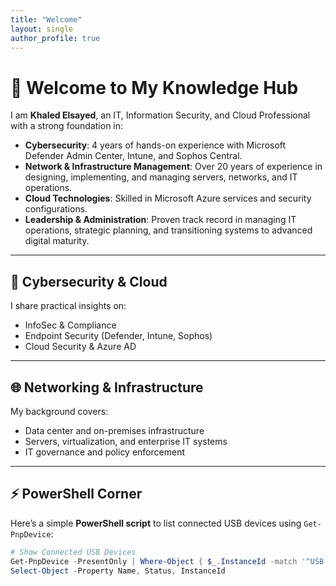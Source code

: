 ```yaml
---
title: "Welcome"
layout: single
author_profile: true
---
```


# 👋 Welcome to My Knowledge Hub

I am **Khaled Elsayed**, an IT, Information Security, and Cloud Professional with a strong foundation in:
- **Cybersecurity**: 4 years of hands-on experience with Microsoft Defender Admin Center, Intune, and Sophos Central.  
- **Network & Infrastructure Management**: Over 20 years of experience in designing, implementing, and managing servers, networks, and IT operations.  
- **Cloud Technologies**: Skilled in Microsoft Azure services and security configurations.  
- **Leadership & Administration**: Proven track record in managing IT operations, strategic planning, and transitioning systems to advanced digital maturity.  

---

## 🔐 Cybersecurity & Cloud
I share practical insights on:
- InfoSec & Compliance  
- Endpoint Security (Defender, Intune, Sophos)  
- Cloud Security & Azure AD  

---

## 🌐 Networking & Infrastructure
My background covers:
- Data center and on-premises infrastructure  
- Servers, virtualization, and enterprise IT systems  
- IT governance and policy enforcement  

---

## ⚡ PowerShell Corner
Here’s a simple **PowerShell script** to list connected USB devices using `Get-PnpDevice`:

```powershell
# Show Connected USB Devices
Get-PnpDevice -PresentOnly | Where-Object { $_.InstanceId -match '^USB' } |
Select-Object -Property Name, Status, InstanceId
